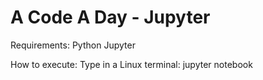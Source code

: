 # A Code A Day - Jupyter

Requirements:
Python
Jupyter

How to execute:
Type in a Linux terminal:
jupyter notebook